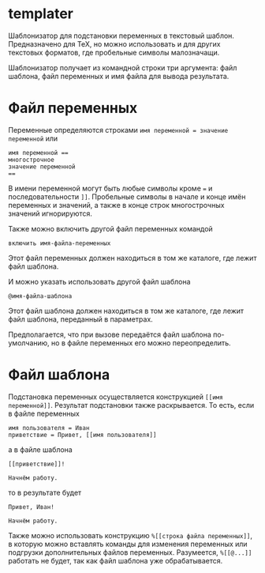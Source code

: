 # templater
Шаблонизатор для подстановки переменных в текстовый шаблон. Предназначено для TeX, но можно использовать и для других текстовых форматов, где пробельные символы малозначащи.

Шаблонизатор получает из командной строки три аргумента: файл шаблона, файл переменных и имя файла для вывода результата.

# Файл переменных

Переменные определяются строками `имя переменной = значение переменной` или
```
имя переменной ==
многострочное
значение переменной
==
```
В имени переменной могут быть любые символы кроме `=` и последовательности `]]`. 
Пробельные символы в начале и конце имён переменных и значений, а также в конце строк многострочных значений игнорируются.

Также можно включить другой файл переменных командой
```
включить имя-файла-переменных
```
Этот файл переменных должен находиться в том же каталоге, где лежит файл шаблона.

И можно указать использовать другой файл шаблона
```
@имя-файла-шаблона
```
Этот файл шаблона должен находиться в том же каталоге, где лежит файл шаблона, переданный в параметрах.

Предполагается, что при вызове передаётся файл шаблона по-умолчанию, но в файле переменных его можно переопределить.

# Файл шаблона
Подстановка переменных осуществляется конструкцией `[[имя переменной]]`. Результат подстановки также раскрывается. То есть, если в файле переменных
```
имя пользователя = Иван
приветствие = Привет, [[имя пользователя]]
```
а в файле шаблона
```
[[приветствие]]!

Начнём работу.
```
то в результате будет
```
Привет, Иван!

Начнём работу.
```

Также можно использовать конструкцию `%[[строка файла переменных]]`, в которую можно вставлять команды для изменения переменных или подгрузки дополнительных файлов переменных.
Разумеется, `%[[@...]]` работать не будет, так как файл шаблона уже обрабатывается.
